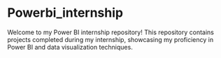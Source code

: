 # Powerbi_internship
Welcome to my Power BI internship repository! This repository contains projects completed during my internship, showcasing my proficiency in Power BI and data visualization techniques.
